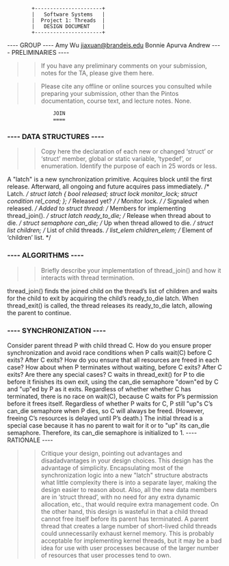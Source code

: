             +----------------------+
            |   Software Systems   |
            |  Project 1: Threads  |
            |   DESIGN DOCUMENT    | 
            +----------------------+
---- GROUP ----
Amy Wu <jiaxuan@brandeis.edu>
Bonnie
Apurva
Andrew 
---- PRELIMINARIES ----
>> If you have any preliminary comments on your submission, notes for
>> the TA, please give them here.

>> Please cite any offline or online sources you consulted while
>> preparing your submission, other than the Pintos documentation,
>> course text, and lecture notes.
None.

                   JOIN
                   ====
### ---- DATA STRUCTURES ----
>> Copy here the declaration of each new or changed ‘struct’ or ‘struct’
>> member, global or static variable, ‘typedef’, or enumeration.
>> Identify the purpose of each in 25 words or less.

A "latch" is a new synchronization primitive. Acquires block
until the first release. Afterward, all ongoing and future
acquires pass immediately.
/* Latch. */
struct latch
{
bool released;
struct lock monitor_lock;
struct condition rel_cond;
};
/* Released yet? */
/* Monitor lock. */
/* Signaled when released. */
Added to struct thread:
/* Members for implementing thread_join(). */
struct latch ready_to_die;
/* Release when thread about to die. */
struct semaphore can_die;
/* Up when thread allowed to die. */
struct list children;
/* List of child threads. */
list_elem children_elem;
/* Element of ‘children’ list. */

### ---- ALGORITHMS ----
>> Briefly describe your implementation of thread_join() and how it
>> interacts with thread termination.

thread_join() finds the joined child on the thread’s list of
children and waits for the child to exit by acquiring the child’s
ready_to_die latch. When thread_exit() is called, the thread
releases its ready_to_die latch, allowing the parent to continue.

### ---- SYNCHRONIZATION ----
>>
>>
>>
>>
>>
Consider parent thread P with child thread C. How do you ensure
proper synchronization and avoid race conditions when P calls wait(C)
before C exits? After C exits? How do you ensure that all resources
are freed in each case? How about when P terminates without waiting,
before C exits? After C exits? Are there any special cases?
C waits in thread_exit() for P to die before it finishes its own
exit, using the can_die semaphore "down"ed by C and "up"ed by P as
it exits. Regardless of whether whether C has terminated, there
is no race on wait(C), because C waits for P’s permission before
it frees itself.
Regardless of whether P waits for C, P still "up"s C’s can_die
semaphore when P dies, so C will always be freed. (However,
freeing C’s resources is delayed until P’s death.)
The initial thread is a special case because it has no parent to
wait for it or to "up" its can_die semaphore. Therefore, its
can_die semaphore is initialized to 1.
---- RATIONALE ----
>> Critique your design, pointing out advantages and disadadvantages in
>> your design choices.
This design has the advantage of simplicity. Encapsulating most
of the synchronization logic into a new "latch" structure
abstracts what little complexity there is into a separate layer,
making the design easier to reason about. Also, all the new data
members are in ‘struct thread’, with no need for any extra dynamic
allocation, etc., that would require extra management code.
On the other hand, this design is wasteful in that a child thread
cannot free itself before its parent has terminated. A parent
thread that creates a large number of short-lived child threads
could unnecessarily exhaust kernel memory. This is probably
acceptable for implementing kernel threads, but it may be a bad
idea for use with user processes because of the larger number of
resources that user processes tend to own.
